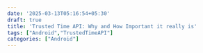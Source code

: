 ```yaml
---
date: '2025-03-13T05:16:54+05:30' 
draft: true
title: 'Trusted Time API: Why and How Important it really is'
tags: ["Android","TrustedTimeAPI"]
categories: ["Android"]
---
```

